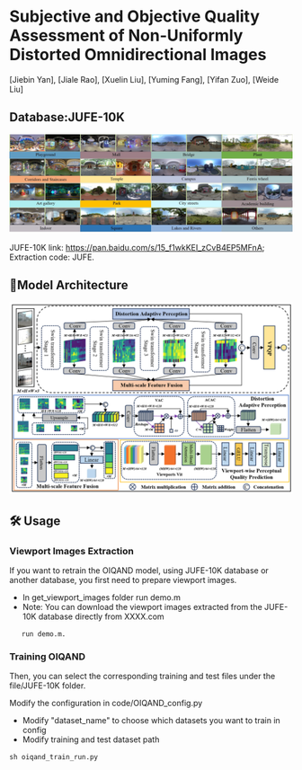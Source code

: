 # Subjective and Objective Quality Assessment of Non-Uniformly Distorted Omnidirectional Images
[Jiebin Yan], [Jiale Rao], [Xuelin Liu], [Yuming Fang], [Yifan Zuo],  [Weide Liu]

## Database:JUFE-10K
![image.png](images/database.jpg)

JUFE-10K link: https://pan.baidu.com/s/15_f1wkKEI_zCvB4EP5MFnA; Extraction code: JUFE.

## :book:Model Architecture
![image.png](images/model.jpg)


## :hammer_and_wrench: Usage

### Viewport Images Extraction
If you want to retrain the OIQAND model, using JUFE-10K database or another database, you first need to prepare viewport images.

- In get_viewport_images folder run demo.m
- Note: You can download the viewport images extracted from the JUFE-10K database directly from XXXX.com
```
   run demo.m. 
```
### Training OIQAND
Then, you can select the corresponding training and test files under the file/JUFE-10K folder.

Modify the configuration in code/OIQAND_config.py

- Modify "dataset_name" to choose which datasets you want to train in config
- Modify training and test dataset path

```
sh oiqand_train_run.py
```


